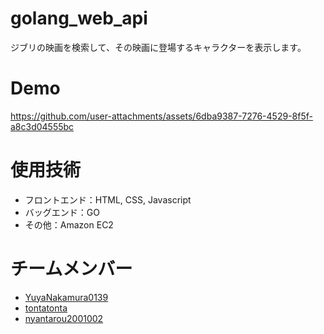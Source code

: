 # golang_web_api

ジブリの映画を検索して、その映画に登場するキャラクターを表示します。




# Demo


https://github.com/user-attachments/assets/6dba9387-7276-4529-8f5f-a8c3d04555bc




# 使用技術
- フロントエンド：HTML, CSS, Javascript
- バッグエンド：GO
- その他：Amazon EC2

# チームメンバー

- [YuyaNakamura0139](https://github.com/YuyaNakamura0139)
- [tontatonta](https://github.com/tontatonta)
- [nyantarou2001002](https://github.com/nyantarou2001002)
